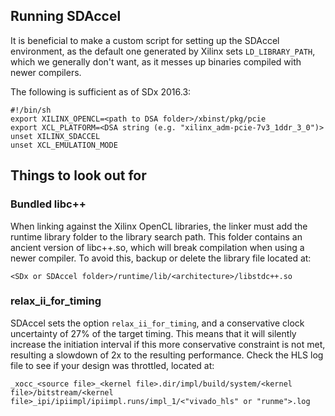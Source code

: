 ## Running SDAccel

It is beneficial to make a custom script for setting up the SDAccel environment, as the default one generated by Xilinx sets `LD_LIBRARY_PATH`, which we generally don't want, as it messes up binaries compiled with newer compilers.

The following is sufficient as of SDx 2016.3:

```shell
#!/bin/sh
export XILINX_OPENCL=<path to DSA folder>/xbinst/pkg/pcie
export XCL_PLATFORM=<DSA string (e.g. "xilinx_adm-pcie-7v3_1ddr_3_0")>
unset XILINX_SDACCEL
unset XCL_EMULATION_MODE
```

## Things to look out for

### Bundled libc++

When linking against the Xilinx OpenCL libraries, the linker must add the runtime library folder to the library search path. This folder contains an ancient version of libc++.so, which will break compilation when using a newer compiler.
To avoid this, backup or delete the library file located at:
```shell
<SDx or SDAccel folder>/runtime/lib/<architecture>/libstdc++.so
```

### relax\_ii\_for_timing

SDAccel sets the option `relax_ii_for_timing`, and a conservative clock uncertainty of 27% of the target timing. This means that it will silently increase the initiation interval if this more conservative constraint is not met, resulting a slowdown of 2x to the resulting performance. Check the HLS log file to see if your design was throttled, located at:
```shell
_xocc_<source file>_<kernel file>.dir/impl/build/system/<kernel file>/bitstream/<kernel file>_ipi/ipiimpl/ipiimpl.runs/impl_1/<"vivado_hls" or "runme">.log
```
